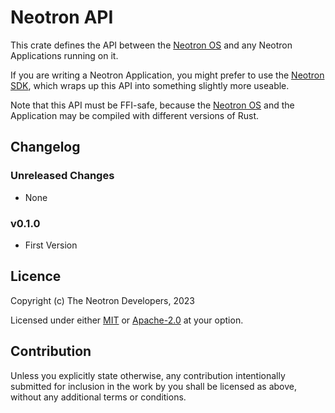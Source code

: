 # Neotron API

This crate defines the API between the [Neotron OS] and any Neotron Applications running on it.

If you are writing a Neotron Application, you might prefer to use the [Neotron SDK], which wraps up this API into something slightly more useable.

Note that this API must be FFI-safe, because the [Neotron OS] and the Application may be compiled with different versions of Rust.

[Neotron OS]: https://github.com/neotron-compute/neotron-os
[Neotron SDK]: https://github.com/neotron-compute/neotron-sdk

## Changelog

### Unreleased Changes

* None

### v0.1.0

* First Version

## Licence

Copyright (c) The Neotron Developers, 2023

Licensed under either [MIT](./LICENSE-MIT) or [Apache-2.0](./LICENSE-APACHE) at
your option.

## Contribution

Unless you explicitly state otherwise, any contribution intentionally submitted
for inclusion in the work by you shall be licensed as above, without any
additional terms or conditions.
